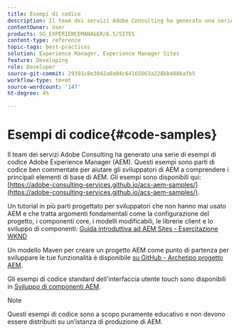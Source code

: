 ```yaml
---
title: Esempi di codice
description: Il team dei servizi Adobe Consulting ha generato una serie di esempi di codice Adobe Experience Manager.
contentOwner: User
products: SG_EXPERIENCEMANAGER/6.5/SITES
content-type: reference
topic-tags: best-practices
solution: Experience Manager, Experience Manager Sites
feature: Developing
role: Developer
source-git-commit: 29391c8e3042a8a04c64165663a228bb4886afb5
workflow-type: tm+mt
source-wordcount: '147'
ht-degree: 4%

---
```


# Esempi di codice{#code-samples}

Il team dei servizi Adobe Consulting ha generato una serie di esempi di codice Adobe Experience Manager (AEM). Questi esempi sono parti di codice ben commentate per aiutare gli sviluppatori di AEM a comprendere i principali elementi di base di AEM. Gli esempi sono disponibili qui: [https://adobe-consulting-services.github.io/acs-aem-samples/](https://adobe-consulting-services.github.io/acs-aem-samples/).

Un tutorial in più parti progettato per sviluppatori che non hanno mai usato AEM e che tratta argomenti fondamentali come la configurazione del progetto, i componenti core, i modelli modificabili, le librerie client e lo sviluppo di componenti: [Guida introduttiva ad AEM Sites - Esercitazione WKND](https://experienceleague.adobe.com/docs/experience-manager-learn/getting-started-wknd-tutorial-develop/overview.html?lang=it)

Un modello Maven per creare un progetto AEM come punto di partenza per sviluppare le tue funzionalità è disponibile [su GitHub - Archetipo progetto AEM](https://github.com/adobe/aem-project-archetype).

Gli esempi di codice standard dell&#39;interfaccia utente touch sono disponibili in [Sviluppo di componenti AEM](/help/sites-developing/developing-components.md).

>[!NOTE]
>
>Questi esempi di codice sono a scopo puramente educativo e non devono essere distribuiti su un’istanza di produzione di AEM.
